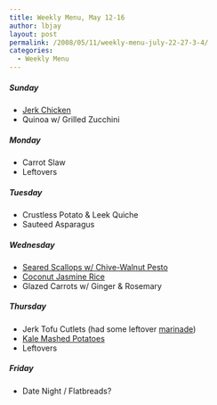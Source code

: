 ```yaml
---
title: Weekly Menu, May 12-16
author: lbjay
layout: post
permalink: /2008/05/11/weekly-menu-july-22-27-3-4/
categories:
  - Weekly Menu
---
```

<abbr class="unapi-id" title=""><!-- &nbsp; --></abbr> 

##### Sunday

  * [Jerk Chicken][1]
  * Quinoa w/ Grilled Zucchini

##### Monday

  * Carrot Slaw
  * Leftovers

##### Tuesday

  * Crustless Potato & Leek Quiche
  * Sauteed Asparagus

##### Wednesday

  * [Seared Scallops w/ Chive-Walnut Pesto][2]
  * [Coconut Jasmine Rice][3]
  * Glazed Carrots w/ Ginger & Rosemary

##### Thursday

  * Jerk Tofu Cutlets (had some leftover [marinade][4])
  * [Kale Mashed Potatoes][5]
  * Leftovers

##### Friday

  * Date Night / Flatbreads?

 [1]: http://www.dayrobber.com/content/view/103/
 [2]: http://www.f00die.com/2008/05/05/seared-scallops-w-chive-walnut-pesto/
 [3]: http://www.101cookbooks.com/archives/001507.html
 [4]: http://www.f00die.com/2008/05/13/jerk-chicken-marinade/
 [5]: http://www.101cookbooks.com/archives/001566.html